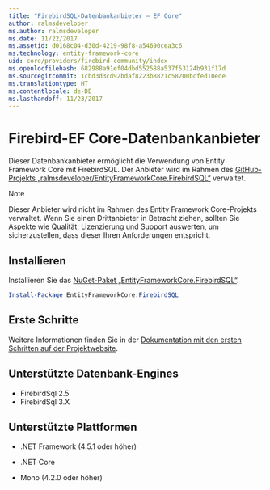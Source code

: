 ```yaml
---
title: "FirebirdSQL-Datenbankanbieter – EF Core"
author: ralmsdeveloper
ms.author: ralmsdeveloper
ms.date: 11/22/2017
ms.assetid: d0168c04-d30d-4219-98f8-a54690cea3c6
ms.technology: entity-framework-core
uid: core/providers/firebird-community/index
ms.openlocfilehash: 682988a91ef04dbd552588a537f53124b931f17d
ms.sourcegitcommit: 1cbd3d3cd92bdaf8223b8821c58200bcfed10ede
ms.translationtype: HT
ms.contentlocale: de-DE
ms.lasthandoff: 11/23/2017
---
```

# <a name="firebird-ef-core-database-provider"></a>Firebird-EF Core-Datenbankanbieter

Dieser Datenbankanbieter ermöglicht die Verwendung von Entity Framework Core mit FirebirdSQL. Der Anbieter wird im Rahmen des [GitHub-Projekts „ralmsdeveloper/EntityFrameworkCore.FirebirdSQL“](https://github.com/ralmsdeveloper/EntityFrameworkCore.FirebirdSQL) verwaltet.

> [!NOTE]  
>
> Dieser Anbieter wird nicht im Rahmen des Entity Framework Core-Projekts verwaltet. Wenn Sie einen Drittanbieter in Betracht ziehen, sollten Sie Aspekte wie Qualität, Lizenzierung und Support auswerten, um sicherzustellen, dass dieser Ihren Anforderungen entspricht.

## <a name="install"></a>Installieren

Installieren Sie das [NuGet-Paket „EntityFrameworkCore.FirebirdSQL“](https://www.nuget.org/packages/EntityFrameworkCore.FirebirdSQL).

``` powershell
Install-Package EntityFrameworkCore.FirebirdSQL
```

## <a name="get-started"></a>Erste Schritte

Weitere Informationen finden Sie in der [Dokumentation mit den ersten Schritten auf der Projektwebsite](https://github.com/ralmsdeveloper/EntityFrameworkCore.FirebirdSQL/wiki).

## <a name="supported-database-engines"></a>Unterstützte Datenbank-Engines

* FirebirdSql 2.5
* FirebirdSql 3.X

## <a name="supported-platforms"></a>Unterstützte Plattformen

* .NET Framework (4.5.1 oder höher)

* .NET Core

* Mono (4.2.0 oder höher)
